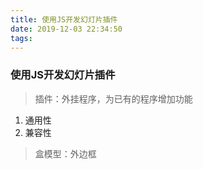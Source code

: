 ```yaml
---
title: 使用JS开发幻灯片插件
date: 2019-12-03 22:34:50
tags:
---
```


### 使用JS开发幻灯片插件

> 插件：外挂程序，为已有的程序增加功能

1. 通用性
2. 兼容性


> 盒模型：外边框
